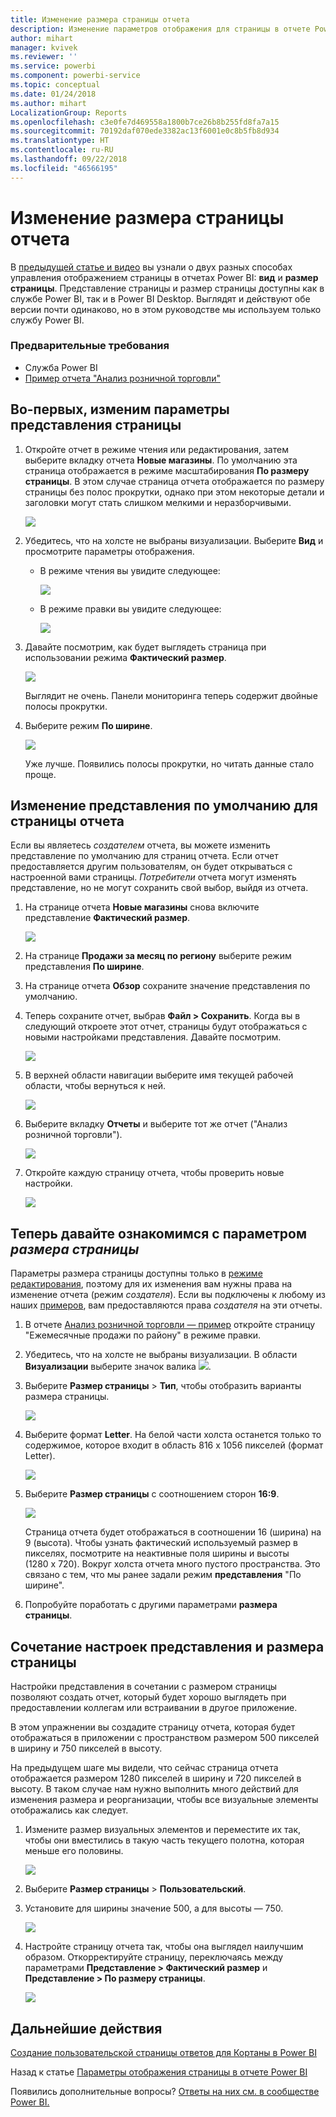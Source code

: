 ```yaml
---
title: Изменение размера страницы отчета
description: Изменение параметров отображения для страницы в отчете Power BI
author: mihart
manager: kvivek
ms.reviewer: ''
ms.service: powerbi
ms.component: powerbi-service
ms.topic: conceptual
ms.date: 01/24/2018
ms.author: mihart
LocalizationGroup: Reports
ms.openlocfilehash: c3e0fe7d469558a1800b7ce26b8b255fd8fa7a15
ms.sourcegitcommit: 70192daf070ede3382ac13f6001e0c8b5fb8d934
ms.translationtype: HT
ms.contentlocale: ru-RU
ms.lasthandoff: 09/22/2018
ms.locfileid: "46566195"
---
```

# <a name="change-the-size-of-a-report-page"></a>Изменение размера страницы отчета
В [предыдущей статье и видео](../power-bi-report-display-settings.md) вы узнали о двух разных способах управления отображением страницы в отчетах Power BI: **вид** и **размер страницы**. Представление страницы и размер страницы доступны как в службе Power BI, так и в Power BI Desktop. Выглядят и действуют обе версии почти одинаково, но в этом руководстве мы используем только службу Power BI.

### <a name="prerequisites"></a>Предварительные требования
- Служба Power BI   
- [Пример отчета "Анализ розничной торговли"](../sample-retail-analysis.md)

## <a name="first-lets-change-the-page-view-setting"></a>Во-первых, изменим параметры представления страницы

1. Откройте отчет в режиме чтения или редактирования, затем выберите вкладку отчета **Новые магазины**. По умолчанию эта страница отображается в режиме масштабирования **По размеру страницы**.  В этом случае страница отчета отображается по размеру страницы без полос прокрутки, однако при этом некоторые детали и заголовки могут стать слишком мелкими и неразборчивыми.

   ![](media/end-user-report-view/pbi_fit_to_page.png)
2. Убедитесь, что на холсте не выбраны визуализации. Выберите **Вид** и просмотрите параметры отображения.

   * В режиме чтения вы увидите следующее:

     ![](media/end-user-report-view/power-bi-page-view-menu-new.png)
   * В режиме правки вы увидите следующее:

     ![](media/end-user-report-view/power-bi-view-editing-view.png)

3. Давайте посмотрим, как будет выглядеть страница при использовании режима **Фактический размер**.

   ![](media/end-user-report-view/power-bi-actal-size2.png)

   Выглядит не очень. Панели мониторинга теперь содержит двойные полосы прокрутки.
4. Выберите режим **По ширине**.

   ![](media/end-user-report-view/pbi_fit_to_width.png)

   Уже лучше. Появились полосы прокрутки, но читать данные стало проще.

## <a name="change-the-default-view-for-a-report-page"></a>Изменение представления по умолчанию для страницы отчета
Если вы являетесь *создателем* отчета, вы можете изменить представление по умолчанию для страниц отчета. Если отчет предоставляется другим пользователям, он будет открываться с настроенной вами страницы. *Потребители* отчета могут изменять представление, но не могут сохранить свой выбор, выйдя из отчета.

1. На странице отчета **Новые магазины** снова включите представление **Фактический размер**.

   ![](media/end-user-report-view/power-bi-actual-size.png)

2. На странице **Продажи за месяц по региону** выберите режим представления **По ширине**.

3. На странице отчета **Обзор** сохраните значение представления по умолчанию.

4. Теперь сохраните отчет, выбрав **Файл > Сохранить**. Когда вы в следующий откроете этот отчет, страницы будут отображаться с новыми настройками представления. Давайте посмотрим.

   ![](media/end-user-report-view/power-bi-save.png)
3. В верхней области навигации выберите имя текущей рабочей области, чтобы вернуться к ней.  

   ![](media/end-user-report-view/power-bi-my-workspace.png)
4. Выберите вкладку **Отчеты** и выберите тот же отчет ("Анализ розничной торговли").

    ![](media/end-user-report-view/power-bi-new-report2.png)
5. Откройте каждую страницу отчета, чтобы проверить новые настройки.

   ![](media/end-user-report-view/power-bi-page-view.gif)

## <a name="now-lets-explore-the-page-size-setting"></a>Теперь давайте ознакомимся с параметром *размера страницы*
Параметры размера страницы доступны только в [режиме редактирования](../service-interact-with-a-report-in-editing-view.md), поэтому для их изменения вам нужны права на изменение отчета (режим *создателя*). Если вы подключены к любому из наших [примеров](../sample-datasets.md), вам предоставляются права *создателя* на эти отчеты.

1. В отчете [Анализ розничной торговли — пример](../sample-retail-analysis.md) откройте страницу "Ежемесячные продажи по району" в режиме правки.
2. Убедитесь, что на холсте не выбраны визуализации.  В области **Визуализации** выберите значок валика ![](media/end-user-report-view/power-bi-paintroller.png).
3. Выберите **Размер страницы** &gt; **Тип**, чтобы отобразить варианты размера страницы.

   ![](media/end-user-report-view/power-bi-page-size-menu-new.png)
4. Выберите формат **Letter**.  На белой части холста останется только то содержимое, которое входит в область 816 x 1056 пикселей (формат Letter).

   ![](media/end-user-report-view/power-bi-letter-new.png)
5. Выберите **Размер страницы** с соотношением сторон **16:9**.

   ![](media/end-user-report-view/power-bi-16-to-9-new.png)

   Страница отчета будет отображаться в соотношении 16 (ширина) на 9 (высота). Чтобы узнать фактический используемый размер в пикселях, посмотрите на неактивные поля ширины и высоты (1280 x 720). Вокруг холста отчета много пустого пространства. Это связано с тем, что мы ранее задали режим **представления** "По ширине".
7. Попробуйте поработать с другими параметрами **размера страницы**.

## <a name="use-page-view-and-page-size-together"></a>Сочетание настроек представления и размера страницы
Настройки представления в сочетании с размером страницы позволяют создать отчет, который будет хорошо выглядеть при предоставлении коллегам или встраивании в другое приложение.

В этом упражнении вы создадите страницу отчета, которая будет отображаться в приложении с пространством размером 500 пикселей в ширину и 750 пикселей в высоту.

На предыдущем шаге мы видели, что сейчас страница отчета отображается размером 1280 пикселей в ширину и 720 пикселей в высоту. В таком случае нам нужно выполнить много действий для изменения размера и реорганизации, чтобы все визуальные элементы отображались как следует.

1. Измените размер визуальных элементов и переместите их так, чтобы они вместились в такую часть текущего полотна, которая меньше его половины.

    ![](media/end-user-report-view/power-bi-custom-view.gif)
2. Выберите **Размер страницы** &gt; **Пользовательский**.
3. Установите для ширины значение 500, а для высоты — 750.

    ![](media/end-user-report-view/power-bi-custom-new.png)
4. Настройте страницу отчета так, чтобы она выглядел наилучшим образом. Откорректируйте страницу, переключаясь между параметрами **Представление > Фактический размер** и **Представление > По размеру страницы**.

    ![](media/end-user-report-view/power-bi-final-new.png)

## <a name="next-steps"></a>Дальнейшие действия
[Создание пользовательской страницы ответов для Кортаны в Power BI](../service-cortana-answer-cards.md)

Назад к статье [Параметры отображения страницы в отчете Power BI](../power-bi-report-display-settings.md)

Появились дополнительные вопросы? [Ответы на них см. в сообществе Power BI.](http://community.powerbi.com/)
